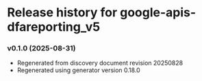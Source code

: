 # Release history for google-apis-dfareporting_v5

### v0.1.0 (2025-08-31)

* Regenerated from discovery document revision 20250828
* Regenerated using generator version 0.18.0

